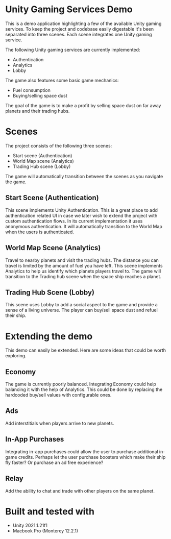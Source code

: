 # Unity Gaming Services Demo

This is a demo application highlighting a few of the available Unity gaming services. To keep the project and codebase easily digestable it's been separated into three scenes. Each scene integrates one Unity gaming service.

The following Unity gaming services are currently implemented:
- Authentication
- Analytics
- Lobby

The game also features some basic game mechanics:
- Fuel consumption
- Buying/selling space dust

The goal of the game is to make a profit by selling space dust on far away planets and their trading hubs.

# Scenes
The project consists of the following three scenes: 
- Start scene (Authentication)
- World Map scene (Analytics)
- Trading Hub scene (Lobby)

The game will automatically transition between the scenes as you navigate the game. 

## Start Scene (Authentication)
This scene implements Unity Authentication. This is a great place to add authentication related UI in case we later wish to extend the project with custom authentication flows. In its current implementation it uses anonymous authentication. It will automatically transition to the World Map when the users is authenticated.

## World Map Scene (Analytics)
Travel to nearby planets and visit the trading hubs. The distance you can travel is limited by the amount of fuel you have left. This scene implements Analytics to help us identify which planets players travel to. The game will transition to the Trading hub scene when the space ship reaches a planet.

## Trading Hub Scene (Lobby)
This scene uses Lobby to add a social aspect to the game and provide a sense of a living universe. The player can buy/sell space dust and refuel their ship.

# Extending the demo

This demo can easily be extended. Here are some ideas that could be worth exploring.

## Economy
The game is currently poorly balanced. Integrating Economy could help balancing it with the help of Analytics. This could be done by replacing the hardcoded buy/sell values with configurable ones. 

## Ads
Add interstitials when players arrive to new planets.

## In-App Purchases
Integrating in-app purchases could allow the user to purchase additional in-game credits. Perhaps let the user purchase boosters which make their ship fly faster? Or purchase an ad free experience?

## Relay
Add the ability to chat and trade with other players on the same planet.

# Built and tested with
- Unity 2021.1.21f1
- Macbook Pro (Monterey 12.2.1)

